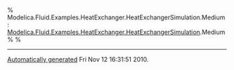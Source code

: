 % Modelica.Fluid.Examples.HeatExchanger.HeatExchangerSimulation.Medium:
  [Modelica.Fluid.Examples.HeatExchanger.HeatExchangerSimulation](Modelica_Fluid_Examples_HeatExchanger.html#Modelica.Fluid.Examples.HeatExchanger.HeatExchangerSimulation).Medium
% 
% 

* * * * *

[Automatically generated](http://www.3ds.com/) Fri Nov 12 16:31:51 2010.
